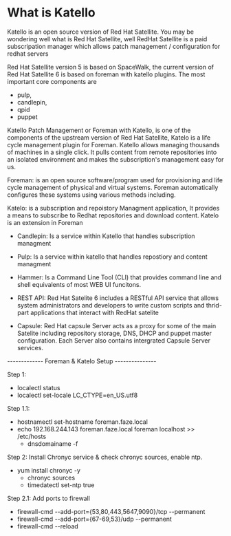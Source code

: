 <h1> What is Katello</h1>
Katello is an open source version of Red Hat Satellite.
You may be wondering well what is Red Hat Satellite, well RedHat Satellite is a paid subscripation manager which allows patch management / configuration for redhat servers 

Red Hat Satellite version 5 is based on SpaceWalk, the current version of Red Hat Satellite 6 is based on foreman with katello plugins. 
The most important core components are 
- pulp, 
- candlepin, 
- qpid
- puppet





Katello Patch Management or Foreman with Katello, is one of the components of the upstream version of Red Hat Satellite, Katelo is a life cycle management plugin for Foreman. Katello allows managing thousands of machines in a single click. It pulls content from remote repositories into an isolated environment and makes the subscription's management easy for us.




Foreman:
is an open source software/program used for provisioning and life cycle management of physical and virtual systems.
Foreman automatically configures these systems using various methods including.


Katelo: 
is a subscription and repoistory Managment application, It provides a means to subscribe to Redhat repositories and download content.
Katelo is an extension in Foreman


- Candlepin: 
Is a service within Katello that handles subscription managment

- Pulp:
Is a service within katello that handles repostiory and content managment

- Hammer:
Is a Command Line Tool (CLI) that provides command line and shell equivalents of most WEB UI funcitons.

- REST API:
Red Hat Satelite 6 includes a RESTful API service that allows system administrators and developers to write custom scripts and thrid-part applications that interact with RedHat satelite

- Capsule:
Red Hat capsule Server acts as a proxy for some of the main Satelite including repository storage, DNS, DHCP and puppet master configuration. Each Server also contains intergrated Capsule Server services.




------------- Foreman & Katelo Setup ---------------

Step 1: 
- localectl status
 - localectl set-locale LC_CTYPE=en_US.utf8

Step 1.1:
- hostnamectl set-hostname foreman.faze.local
 - echo 192.168.244.143 foreman.faze.local foreman localhost >> /etc/hosts
   - dnsdomainame -f

Step 2: Install Chronyc service & check chronyc sources, enable ntp.
- yum install chronyc -y
  - chronyc sources
  - timedatectl set-ntp true

Step 2.1: Add ports to firewall
  - firewall-cmd --add-port={53,80,443,5647,9090}/tcp --permanent
  - firewall-cmd --add-port={67-69,53}/udp --permanent
  - firewall-cmd --reload
